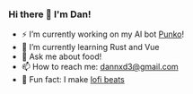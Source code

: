 ### Hi there 👋 I'm Dan!

- ⚡ I’m currently working on my AI bot [Punko](https://github.com/BiaDd/Punko)!
- 🌱 I’m currently learning Rust and Vue
- 🍔 Ask me about food!
- 📫 How to reach me: [dannxd3@gmail.com](dannxd3@gmail.com)
- 🎺 Fun fact: I make [lofi beats](https://soundcloud.com/doodeedoo/yo-momma-so-beautiful-i-wanna-take-her-out-for-ice-cream?si=0c25deebf94e4f388f1f6146e0e08653&utm_source=clipboard&utm_medium=text&utm_campaign=social_sharing)

<!--
**BiaDd/BiaDd** is a ✨ _special_ ✨ repository because its `README.md` (this file) appears on your GitHub profile.

Here are some ideas to get you started:

- 🔭 I’m currently working on ...
- 🌱 I’m currently learning ...
- 👯 I’m looking to collaborate on ...
- 🤔 I’m looking for help with ...
- 💬 Ask me about ...
- 📫 How to reach me: ...
- 😄 Pronouns: ...
- ⚡ Fun fact: ...
-->
